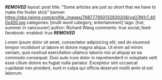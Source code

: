 ***REMOVED***
layout: post
title: "Some articles are just so short that we have to make the footer stick"
banner: https://pbs.twimg.com/profile_images/788777950132830208/vgO3N1r7_400x400.jpg
categories: [multi word category, entertainment]
tags: [hot, summer in vancouver]
author: Richard Wang
comments: true
social_feed:
  facebook:
    enabled: true
***REMOVED***

Lorem ipsum dolor sit amet, consectetur adipisicing elit, sed do eiusmod tempor incididunt ut labore et dolore magna aliqua. Ut enim ad minim veniam, quis nostrud exercitation ullamco laboris nisi ut aliquip ex ea commodo consequat. Duis aute irure dolor in reprehenderit in voluptate velit esse cillum dolore eu fugiat nulla pariatur. Excepteur sint occaecat cupidatat non proident, sunt in culpa qui officia deserunt mollit anim id est laborum.
